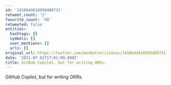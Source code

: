 ```yaml
---
id: '1410644618958409731'
retweet_count: '2'
favorite_count: '50'
retweeted: false
entities:
  hashtags: []
  symbols: []
  user_mentions: []
  urls: []
original_url: https://twitter.com/benbalter/status/1410644618958409731
date: '2021-07-01T17:01:00.000Z'
title: GitHub Copilot, but for writing OKRs.
---
```


GitHub Copilot, but for writing OKRs.